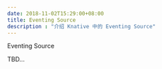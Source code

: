 ```yaml
---
date: 2018-11-02T15:29:00+08:00
title: Eventing Source
description : "介绍 Knative 中的 Eventing Source"
---
```


Eventing Source

TBD...
